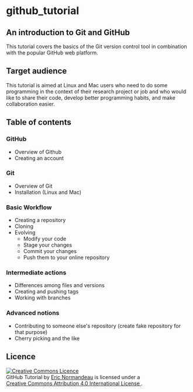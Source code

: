 # github_tutorial

## An introduction to Git and GitHub
This tutorial covers the basics of the Git version control tool in combination
with the popular GitHub web platform.

## Target audience
This tutorial is aimed at Linux and Mac users who need to do some programming
in the context of their research project or job and who would like to share
their code, develop better programming habits, and make collaboration easier.

## Table of contents
### GitHub
- Overview of Github
- Creating an account

### Git
- Overview of Git
- Installation (Linux and Mac)

### Basic Workflow
- Creating a repository
- Cloning
- Evolving
  - Modify your code
  - Stage your changes
  - Commit your changes
  - Push them to your online repository

### Intermediate actions
- Differences among files and versions
- Creating and pushing tags
- Working with branches

### Advanced notions
- Contributing to someone else's repository (create fake repository for that purpose)
- Cherry picking and the like

## Licence

<a rel="license" href="http://creativecommons.org/licenses/by/4.0/"><img
  alt="Creative Commons Licence" style="border-width:0"
  src="https://i.creativecommons.org/l/by/4.0/88x31.png" /></a><br/><span
  xmlns:dct="http://purl.org/dc/terms/" href="http://purl.org/dc/dcmitype/Text"
  property="dct:title" rel="dct:type">GitHub Tutorial</span> by <a
  xmlns:cc="http://creativecommons.org/ns#"
  href="https://github.com/enormandeau/github_tutorial"
  property="cc:attributionName" rel="cc:attributionURL">Eric Normandeau</a> is
  licensed under a <br/><a rel="license"
  href="http://creativecommons.org/licenses/by/4.0/">Creative Commons Attribution
  4.0 International License
  </a>.

